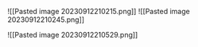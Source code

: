 ![[Pasted image 20230912210215.png]]
![[Pasted image 20230912210245.png]]

![[Pasted image 20230912210529.png]]